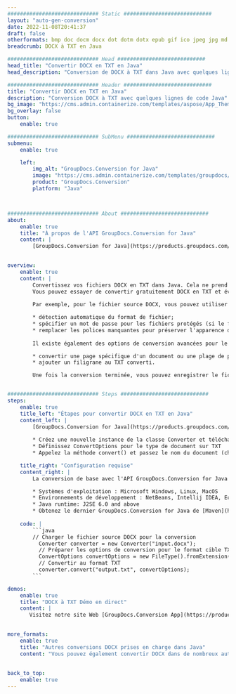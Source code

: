 ```yaml
---
############################# Static ############################
layout: "auto-gen-conversion"
date: 2022-11-08T20:41:37
draft: false
otherformats: bmp doc docm docx dot dotm dotx epub gif ico jpeg jpg md odt ott pdf png psd rtf tex tif tiff txt xps
breadcrumb: DOCX à TXT en Java

############################# Head ############################
head_title: "Convertir DOCX en TXT en Java"
head_description: "Conversion de DOCX à TXT dans Java avec quelques lignes de code. Convertissez plus de 160 formats de fichiers à l'aide de l'API de conversion de documents GroupDocs pour Java"

############################# Header ############################
title: "Convertir DOCX en TXT en Java"
description: "Conversion DOCX à TXT avec quelques lignes de code Java"
bg_image: "https://cms.admin.containerize.com/templates/aspose/App_Themes/V3/images/bg/header1.png"
bg_overlay: false
button:
    enable: true

############################# SubMenu ############################
submenu:
    enable: true

    left:
        img_alt: "GroupDocs.Conversion for Java"
        image: "https://cms.admin.containerize.com/templates/groupdocs/images/product-logos/90x90-noborder/groupdocs-conversion-java.png"
        product: "GroupDocs.Conversion"
        platform: "Java"



############################# About ############################
about:
    enable: true
    title: "À propos de l'API GroupDocs.Conversion for Java"
    content: |
        [GroupDocs.Conversion for Java](https://products.groupdocs.com/conversion/java/) est une API de conversion de format de fichier avancée pour la conversion entre les formats d'image et de document populaires tels que Microsoft Office, OpenDocument, PDF, HTML, e-mail, CAO. et bien plus encore avec seulement quelques lignes de code. L'API native détecte automatiquement les formats des documents originaux et propose de nombreuses options de personnalisation des documents convertis. Outre la fonction d'extraction d'informations d'un document, il prend également en charge la mise en cache des résultats de conversion sur le disque local par défaut. Cependant, tout type de stockage de cache peut être pris en charge en implémentant les interfaces appropriées - Amazon S3, Dropbox, Google Drive, Windows Azure, Reddis ou tout autre.
    

overview:
    enable: true
    content: |
        Convertissez vos fichiers DOCX en TXT dans Java. Cela ne prend que quelques lignes de code Java sur n'importe quelle plate-forme de votre choix, telle que Windows, Linux, macOS.
        Vous pouvez essayer de convertir gratuitement DOCX en TXT et évaluer la qualité des résultats de conversion. En plus des scripts de conversion de fichiers simples, vous pouvez essayer des options plus sophistiquées pour charger le fichier source DOCX et stocker la sortie TXT. 
        
        Par exemple, pour le fichier source DOCX, vous pouvez utiliser les options de chargement suivantes :

        * détection automatique du format de fichier;
        * spécifier un mot de passe pour les fichiers protégés (si le format de fichier le prend en charge);
        * remplacer les polices manquantes pour préserver l'apparence du document.
        
        Il existe également des options de conversion avancées pour le fichier TXT :

        * convertir une page spécifique d'un document ou une plage de pages;
        * ajouter un filigrane au TXT converti.

        Une fois la conversion terminée, vous pouvez enregistrer le fichier TXT dans votre chemin de fichier local ou dans un stockage tiers tel que FTP, Amazon S3, Google Drive, Dropbox, etc. Veuillez noter - pour convertir DOCX à TXT, vous n'avez pas besoin d'installer de logiciel supplémentaire, tel que MS Office, Open Office, Adobe Acrobat Reader, etc.


############################# Steps ############################
steps:
    enable: true
    title_left: "Étapes pour convertir DOCX en TXT en Java"
    content_left: |
        [GroupDocs.Conversion for Java](https://products.groupdocs.com/conversion/java/) permet aux développeurs de convertir facilement le fichier DOCX en TXT avec quelques lignes de code.
        
        * Créez une nouvelle instance de la classe Converter et téléchargez le fichier DOCX avec le chemin complet
        * Définissez ConvertOptions pour le type de document sur TXT
        * Appelez la méthode convert() et passez le nom du document (chemin complet) et le format (TXT) en tant que paramètre

    title_right: "Configuration requise"
    content_right: |
        La conversion de base avec l'API GroupDocs.Conversion for Java peut être effectuée avec seulement quelques lignes de code. Nos API sont prises en charge sur toutes les principales plates-formes et systèmes d'exploitation. Avant d'exécuter le code ci-dessous, assurez-vous que les prérequis suivants sont installés sur votre système.

        * Systèmes d'exploitation : Microsoft Windows, Linux, MacOS
        * Environnements de développement : NetBeans, Intellij IDEA, Eclipse, etc.
        * Java runtime: J2SE 6.0 and above
        * Obtenez le dernier GroupDocs.Conversion for Java de [Maven](https://repository.groupdocs.com/webapp/#/artifacts/browse/tree/General/repo/com/groupdocs/groupdocs-conversion)
         
    code: |
        ```java    
        // Charger le fichier source DOCX pour la conversion
          Converter converter = new Converter("input.docx");
          // Préparer les options de conversion pour le format cible TXT
          ConvertOptions convertOptions = new FileType().fromExtension("txt").getConvertOptions();
          // Convertir au format TXT
          converter.convert("output.txt", convertOptions);
        ```

demos:
    enable: true
    title: "DOCX à TXT Démo en direct"
    content: |
       Visitez notre site Web [GroupDocs.Conversion App](https://products.groupdocs.app/conversion/family) et essayez la conversion DOCX à TXT maintenant. La démo gratuite présente les avantages suivants
          

more_formats:
    enable: true
    title: "Autres conversions DOCX prises en charge dans Java"
    content: "Vous pouvez également convertir DOCX dans de nombreux autres formats de fichiers. Veuillez consulter la liste ci-dessous."
       
       
back_to_top:
    enable: true
---
```

